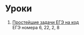 # Уроки

1. [Простейшие задачи ЕГЭ на код](https://https://github.com/inf-ege/2022/blob/master/01/lesson.ipynb) <br>
    ЕГЭ номера 6, 22, 2, 8
